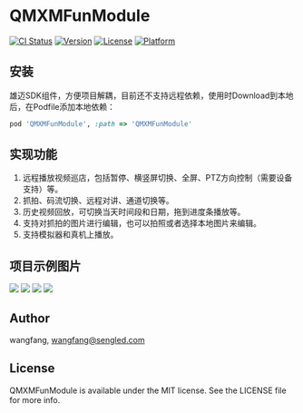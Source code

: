 # QMXMFunModule

[![CI Status](https://img.shields.io/travis/wangfang/QMXMFunModule.svg?style=flat)](https://travis-ci.org/wangfang/QMXMFunModule)
[![Version](https://img.shields.io/cocoapods/v/QMXMFunModule.svg?style=flat)](https://cocoapods.org/pods/QMXMFunModule)
[![License](https://img.shields.io/cocoapods/l/QMXMFunModule.svg?style=flat)](https://cocoapods.org/pods/QMXMFunModule)
[![Platform](https://img.shields.io/cocoapods/p/QMXMFunModule.svg?style=flat)](https://cocoapods.org/pods/QMXMFunModule)

## 安装

雄迈SDK组件，方便项目解耦，目前还不支持远程依赖，使用时Download到本地后，在Podfile添加本地依赖：

```ruby
pod 'QMXMFunModule', :path => 'QMXMFunModule'
```

## 实现功能
1. 远程播放视频巡店，包括暂停、横竖屏切换、全屏、PTZ方向控制（需要设备支持）等。
2. 抓拍、码流切换、远程对讲、通道切换等。
3. 历史视频回放，可切换当天时间段和日期，拖到进度条播放等。
4. 支持对抓拍的图片进行编辑，也可以拍照或者选择本地图片来编辑。
5. 支持模拟器和真机上播放。

## 项目示例图片
![](https://ftp.bmp.ovh/imgs/2021/03/417290539a793b2f.jpeg)
![](https://ftp.bmp.ovh/imgs/2021/03/dcbfcf3a0f00012c.jpeg)
![](https://ftp.bmp.ovh/imgs/2021/03/f47db3f1fe75126f.jpeg)
![](https://ftp.bmp.ovh/imgs/2021/03/393ba1fdaaf631d8.jpeg)

## Author

wangfang, wangfang@sengled.com

## License

QMXMFunModule is available under the MIT license. See the LICENSE file for more info.
